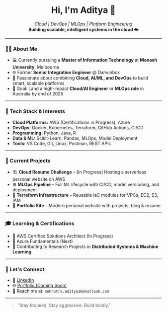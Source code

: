 <h1 align="center">Hi, I'm Aditya 👋</h1>
<p align="center">
  <em>Cloud | DevOps | MLOps | Platform Engineering</em><br>
  <strong>Building scalable, intelligent systems in the cloud ☁️</strong>
</p>

---

### 👨‍💻 About Me

- 💻 Currently pursuing a **Master of Information Technology** at **Monash University**, Melbourne
- 🌐 Former **Senior Integration Engineer** @ Darwinbox
- 🧠 Passionate about combining **Cloud, AI/ML, and DevOps** to build smart, scalable platforms
- 🎯 Goal: Land a high-impact **Cloud/AI Engineer** or **MLOps role** in Australia by end of 2025

---

### 🔧 Tech Stack & Interests

- **Cloud Platforms:** AWS (Certifications in Progress), Azure  
- **DevOps:** Docker, Kubernetes, Terraform, GitHub Actions, CI/CD  
- **Programming:** Python, Java, R  
- **Data & ML:** Scikit-Learn, Pandas, MLOps, Model Deployment  
- **Tools:** VS Code, Git, Linux, Postman, REST APIs

---

### 📁 Current Projects

- 🏗️ **Cloud Resume Challenge** – [In Progress] Hosting a serverless personal website on AWS  
- ⚙️ **MLOps Pipeline** – Full ML lifecycle with CI/CD, model versioning, and deployment  
- 🔐 **Terraform Infrastructure** – Reusable IaC modules for VPCs, EC2, S3, IAM  
- 🚀 **Portfolio Site** – Modern personal website with projects, blog & resume

---

### 🎓 Learning & Certifications

- 📘 AWS Certified Solutions Architect (In Progress)  
- 📗 Azure Fundamentals (Next)  
- 🧪 Contributing to Research Projects in **Distributed Systems & Machine Learning**

---

### 🤝 Let's Connect

- 🔗 [LinkedIn](https://www.linkedin.com/in/adityamehrotra1604/)  
- 🌐 [Portfolio (Coming Soon)](https://coded-by-aditya.github.io)  
- 📧 Reach me at: `mehrotra.aditya16@outlook.com`

---

> “Stay focused. Stay aggressive. Build boldly.”


